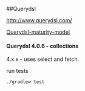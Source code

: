##Querydsl

http://www.querydsl.com/ 

[Querydsl-maturity-model](https://griffio.github.io/java/2014/09/01/Querydsl-maturity-model/)

#### Querydsl 4.0.6 - collections

4.x.x - uses select and fetch. 

run tests

~~~
./gradlew test
~~~